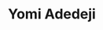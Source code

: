 ---
title: Yomi Adedeji
featured_image: https://res.cloudinary.com/softcomux/image/upload/v1533824297/sfc/headers/leadership-header-adj.png
image_description: Black and white collage of business executives
name: Yomi Adedeji
designation: Chief Executive Officer
profile: executive
position: 1
image: https://res.cloudinary.com/softcomux/image/upload/v1533825969/sfc/leadership/yomi.png
summary: |-
    Lorem ipsum is placeholder text commonly used in the graphic,  print, and publishing industries for previewing layouts and visual mockups
detail: |-
    Yomi Adedeji co-founded Softcom Limited in 2007. Since the company’s formation, Yomi has held several positions including those of the managing partner, CEO, and Head-IT. Yomi is a tech enthusiast which emphasizes his commitment to building a solutions company focused on connecting people, businesses, and communities in Africa using technology. Under his leadership, Softcom has pioneered some of Africa’s largest technology-focused deployments in addressing various problems for leading telecoms, consumer goods, financial, retail and governmental organizations. Yomi received a B.Sc from Covenant University in 2007, and is an Alumnus of the Stanford University SEED Program. 
---